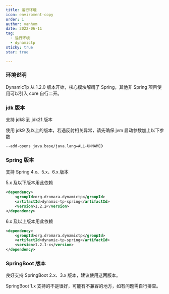 ```yaml
---
title: 运行环境
icon: enviroment-copy
order: 1
author: yanhom
date: 2022-06-11
tag:
  - 运行环境
  - dynamictp
sticky: true
star: true

---
```


### 环境说明

DynamicTp 从 1.2.0 版本开始，核心模块解耦了 Spring，其他非 Spring 项目使用可以引入 core 自行二开。

### jdk 版本

支持 jdk8 到 jdk21 版本

使用 jdk9 及以上的版本，若遇反射相关异常，请先确保 jvm 启动参数加上以下参数

```bash
--add-opens java.base/java.lang=ALL-UNNAMED
```

### Spring 版本

支持 Spring 4.x、5.x、6.x 版本

5.x 及以下版本用此依赖

```xml
<dependency>
    <groupId>org.dromara.dynamictp</groupId>
    <artifactId>dynamic-tp-spring</artifactId>
    <version>1.2.2</version>
</dependency>
```
6.x 及以上版本用此依赖

```xml
<dependency>
    <groupId>org.dromara.dynamictp</groupId>
    <artifactId>dynamic-tp-spring</artifactId>
    <version>1.2.1-x</version>
</dependency>
```

### SpringBoot 版本

良好支持 SpringBoot 2.x、3.x 版本，建议使用这两版本。

SpringBoot 1.x 支持的不是很好，可能有不兼容的地方，如有问题需自行排查。

